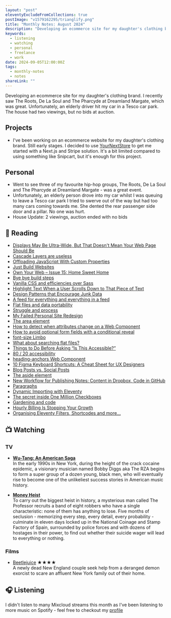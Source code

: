 ```yaml
---
layout: "post"
eleventyExcludeFromCollections: true
postImage: "v1579162295/trianglify.png"
title: "Monthly Notes: August 2024"
description: "Developing an ecommerce site for my daughter's clothing brand. I recently saw The Roots, De La Soul and The Pharcyde at Dreamland Margate, which was great. Unfortunately, an elderly driver hit my car in a Tesco car park. The house had two viewings, but no bids at auction."
keywords:
  - listening
  - watching
  - personal
  - freelance
  - work
date: 2024-09-05T12:00:00Z
tags:
  - monthly-notes
  - notes
shareLink: ""
---
```


<p class="lead">Developing an ecommerce site for my daughter's clothing brand. I recently saw The Roots, De La Soul and The Pharcyde at Dreamland Margate, which was great. Unfortunately, an elderly driver hit my car in a Tesco car park. The house had two viewings, but no bids at auction.</p>

## Projects
- I've been working on an ecommerce website for my daughter's clothing brand. Still early stages. I decided to use [YourNextStore](https://yournextstore.com/) to get me started with a Next.js and Stripe solution. It's a bit limited compared to using something like Snipcart, but it's enough for this project.

## Personal
- Went to see three of my favourite hip-hop groups, The Roots, De La Soul and The Pharcyde at Dreamland Margate - was a great event.
- Unfortunately, an elderly person drove into my car whilst I was queuing to leave a Tesco car park I tried to swerve out of the way but had too many cars coming towards me. She dented the rear passenger side door and a pillar. No one was hurt.
- House Update: 2 viewings, auction ended with no bids

## 📖 Reading
- [Displays May Be Ultra-Wide, But That Doesn't Mean Your Web Page Should Be](https://martech.zone/optimal-web-page-width/)
- [Cascade Layers are useless](https://www.matuzo.at/blog/2023/cascade-layers-are-useless)
- [Offloading JavaScript With Custom Properties](https://heydonworks.com/article/offloading-javascript-with-custom-properties/)
- [Just Build Websites](https://blog.jim-nielsen.com/2024/just-build-websites/)
- [Own Your Web – Issue 15: Home Sweet Home](https://buttondown.email/ownyourweb/archive/issue-15/)
- [Bye bye build steps](https://gomakethings.com/bye-bye-build-steps/)
- [Vanilla CSS and efficiencies over Sass](https://gomakethings.com/vanilla-css-and-efficiencies-over-sass/)
- [Highlight Text When a User Scrolls Down to That Piece of Text](https://frontendmasters.com/blog/highlight-text-when-a-user-scrolls-down-to-that-piece-of-text/)
- [Design Patterns that Encourage Junk Data](https://css-irl.info/design-patterns-that-encourage-junk-data/)
- [A feed for everything and everything in a feed](https://coryd.dev/posts/2024/a-feed-for-everything-and-everything-in-a-feed/)
- [Flat files and data portability](https://gomakethings.com/flat-files-and-data-portability/)
- [Struggle and process](https://robinrendle.com/notes/struggle-and-process/)
- [My Failed Personal Site Redesign](https://blog.jim-nielsen.com/2024/my-failed-peronsal-site-redesign/)
- [The area element](https://heydonworks.com/article/the-area-element/)
- [How to detect when attributes change on a Web Component](https://gomakethings.com/how-to-detect-when-attributes-change-on-a-web-component/)
- [How to avoid optional form fields with a conditional reveal](https://adamsilver.io/blog/how-to-avoid-optional-form-fields-with-a-conditional-reveal/)
- [font-size Limbo](https://sebastianlaube.de/en/blog/font-size-limbo)
- [What about searching flat files?](https://gomakethings.com/what-about-searching-flat-files/)
- [Things to Do Before Asking “Is This Accessible?”](https://adrianroselli.com/2024/08/things-to-do-before-asking-is-this-accessible.html)
- [80 / 20 accessibility](https://marcus.io/blog/80-20-accessibility)
- [heading-anchors Web Component](https://darn.es/heading-anchors-web-component/)
- [10 Figma Keyboard Shortcuts: A Cheat Sheet for UX Designers](https://designlab.com/blog/10-figma-keyboard-shortcuts-a-cheat-sheet-for-ux-designers)
- [Blog Posts vs. Social Posts](https://blog.jim-nielsen.com/2024/blog-vs-social-posts/)
- [The aside element](https://heydonworks.com/article/the-aside-element/)
- [New Workflow for Publishing Notes: Content in Dropbox, Code in GitHub](https://blog.jim-nielsen.com/2024/notes-site-via-content-in-dropbox/)
- [Paragraphs](https://www.scottohara.me/blog/2024/08/29/paragraphs.html)
- [Dynamic Importing with Eleventy](https://www.trovster.com/blog/2024/08/dynamic-importing-with-eleventy)
- [The secret inside One Million Checkboxes](http://eieio.games/essays/the-secret-in-one-million-checkboxes/)
- [Gardening and code](https://gomakethings.com/gardening-and-code/)
- [Hourly Billing Is Stopping Your Growth](https://www.kyleprinsloo.com/articles/stop-billing-hourly)
- [Organising Eleventy Filters, Shortcodes and more…](https://www.trovster.com/blog/2024/08/organising-eleventy-filters-shortcodes-and-more)

## 📺 Watching

### TV
- **[Wu-Tang: An American Saga](https://www.themoviedb.org/tv/90870-wu-tang-an-american-saga "Wu-Tang: An American Saga")**  
In the early 1990s in New York, during the height of the crack cocaine epidemic, a visionary musician named Bobby Diggs aka The RZA begins to form a super group of a dozen young, black men, who will eventually rise to become one of the unlikeliest success stories in American music history.

- **[Money Heist](https://www.themoviedb.org/tv/71446-la-casa-de-papel "Money Heist")**  
To carry out the biggest heist in history, a mysterious man called The Professor recruits a band of eight robbers who have a single characteristic: none of them has anything to lose. Five months of seclusion - memorizing every step, every detail, every probability - culminate in eleven days locked up in the National Coinage and Stamp Factory of Spain, surrounded by police forces and with dozens of hostages in their power, to find out whether their suicide wager will lead to everything or nothing.

### Films
- [Beetlejuice](https://www.themoviedb.org/movie/4011-beetlejuice "Beetlejuice") ★★★★  
A newly dead New England couple seek help from a deranged demon exorcist to scare an affluent New York family out of their home.

## 🎧 Listening
I didn't listen to many Mixcloud streams this month as I've been listening to more music on Spotify - feel free to checkout my [profile](https://open.spotify.com/user/juan.fernandes)
